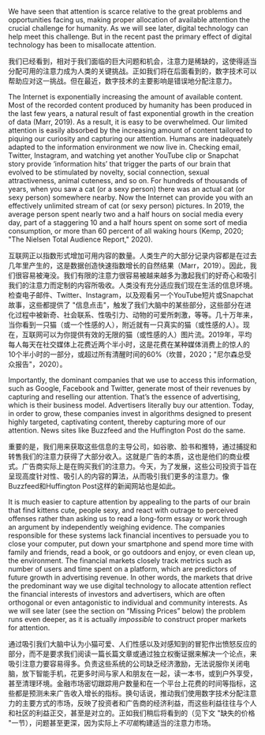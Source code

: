 We have seen that attention is scarce relative to the great problems and opportunities facing us, making proper allocation of available attention the crucial challenge for humanity. As we will see later, digital technology can help meet this challenge. But in the recent past the primary effect of digital technology has been to misallocate attention.

我们已经看到，相对于我们面临的巨大问题和机会，注意力是稀缺的，这使得适当分配可用的注意力成为人类的关键挑战。正如我们将在后面看到的，数字技术可以帮助应对这一挑战。但在最近，数字技术的主要影响是错误地分配注意力。

The Internet is exponentially increasing the amount of available content. Most of the recorded content produced by humanity has been produced in the last few years, a natural result of fast exponential growth in the creation of data (Marr, 2019). As a result, it is easy to be overwhelmed. Our limited attention is easily absorbed by the increasing amount of content tailored to piquing our curiosity and capturing our attention. Humans are inadequately adapted to the information environment we now live in. Checking email, Twitter, Instagram, and watching yet another YouTube clip or Snapchat story provide ‘information hits’ that trigger the parts of our brain that evolved to be stimulated by novelty, social connection, sexual attractiveness, animal cuteness, and so on. For hundreds of thousands of years, when you saw a cat (or a sexy person) there was an actual cat (or sexy person) somewhere nearby. Now the Internet can provide you with an effectively unlimited stream of cat (or sexy person) pictures. In 2019, the average person spent nearly two and a half hours on social media every day, part of a staggering 10 and a half hours spent on some sort of media consumption, or more than 60 percent of all waking hours (Kemp, 2020; "The Nielsen Total Audience Report," 2020).

互联网正以指数形式增加可用内容的数量。人类生产的大部分记录内容都是在过去几年里产生的，这是数据创造快速指数增长的自然结果（Marr，2019）。因此，我们很容易被淹没。我们有限的注意力很容易被越来越多为激起我们的好奇心和吸引我们的注意力而定制的内容所吸收。人类没有充分适应我们现在生活的信息环境。检查电子邮件、Twitter、Instagram，以及观看另一个YouTube短片或Snapchat故事，这些都提供了 "信息点击"，触发了我们大脑中的某些部分，这些部分在进化过程中被新奇、社会联系、性吸引力、动物的可爱所刺激，等等。几十万年来，当你看到一只猫（或一个性感的人），附近就有一只真实的猫（或性感的人）。现在，互联网可以为你提供有效的无限的猫（或性感的人）图片流。2019年，平均每人每天在社交媒体上花费近两个半小时，这是花费在某种媒体消费上的惊人的10个半小时的一部分，或超过所有清醒时间的60%（坎普，2020；"尼尔森总受众报告"，2020）。

Importantly, the dominant companies that we use to access this information, such as Google, Facebook and Twitter, generate most of their revenues by capturing and reselling our attention. That’s the essence of advertising, which is their business model. Advertisers literally buy our attention. Today, in order to grow, these companies invest in algorithms designed to present highly targeted, captivating content, thereby capturing more of our attention. News sites like Buzzfeed and the Huffington Post do the same.

重要的是，我们用来获取这些信息的主导公司，如谷歌、脸书和推特，通过捕捉和转售我们的注意力获得了大部分收入。这就是广告的本质，这也是他们的商业模式。广告商实际上是在购买我们的注意力。今天，为了发展，这些公司投资于旨在呈现高度针对性、吸引人的内容的算法，从而吸引我们更多的注意力。像Buzzfeed和Huffington Post这样的新闻网站也是如此。

It is much easier to capture attention by appealing to the parts of our brain that find kittens cute, people sexy, and react with outrage to perceived offenses rather than asking us to read a long-form essay or work through an argument by independently weighing evidence. The companies responsible for these systems lack financial incentives to persuade you to close your computer, put down your smartphone and spend more time with family and friends, read a book, or go outdoors and enjoy, or even clean up, the environment. The financial markets closely track metrics such as number of users and time spent on a platform, which are predictors of future growth in advertising revenue. In other words, the markets that drive the predominant way we use digital technology to allocate attention reflect the financial interests of investors and advertisers, which are often orthogonal or even antagonistic to individual and community interests. As we will see later (see the section on “Missing Prices” below) the problem runs even deeper, as it is actually *impossible* to construct proper markets for attention.

通过吸引我们大脑中认为小猫可爱、人们性感以及对感知到的冒犯作出愤怒反应的部分，而不是要求我们阅读一篇长篇文章或通过独立权衡证据来解决一个论点，来吸引注意力要容易得多。负责这些系统的公司缺乏经济激励，无法说服你关闭电脑，放下智能手机，花更多时间与家人和朋友在一起，读一本书，或到户外享受，甚至清理环境。金融市场密切跟踪用户数量和在一个平台上花费的时间等指标，这些都是预测未来广告收入增长的指标。换句话说，推动我们使用数字技术分配注意力的主要方式的市场，反映了投资者和广告商的经济利益，而这些利益往往与个人和社区的利益正交，甚至是对立的。正如我们稍后将看到的（见下文 "缺失的价格 "一节），问题甚至更深，因为实际上*不可能*构建适当的注意力市场。
